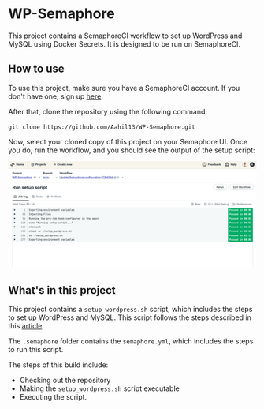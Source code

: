 # WP-Semaphore

This project contains a SemaphoreCI workflow to set up WordPress and MySQL using Docker Secrets. It is designed to be run on SemaphoreCI.

## How to use

To use this project, make sure you have a SemaphoreCI account. If you don't have one, sign up [here](https://semaphoreci.com/signup).

After that, clone the repository using the following command:

```
git clone https://github.com/Aahil13/WP-Semaphore.git
```

Now, select your cloned copy of this project on your Semaphore UI. Once you do, run the workflow, and you should see the output of the setup script:

![output](./WP.png)

## What's in this project

This project contains a `setup_wordpress.sh` script, which includes the steps to set up WordPress and MySQL. This script follows the steps described in this [article](https://article-link).

The `.semaphore` folder contains the `semaphore.yml`, which includes the steps to run this script.

The steps of this build include:

- Checking out the repository
- Making the `setup_wordpress.sh` script executable
- Executing the script.
